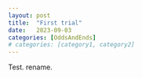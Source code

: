 ```yaml
---
layout: post
title:  "First trial"
date:   2023-09-03
categories: [OddsAndEnds]
# categories: [category1, category2]
---
```

Test. rename. 
